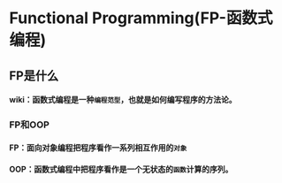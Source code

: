 # **Functional Programming(FP-函数式编程)**
## FP是什么
#### wiki：函数式编程是一种`编程范型`，也就是如何编写程序的方法论。
### FP和OOP
#### FP：面向对象编程把程序看作一系列相互作用的`对象`
#### OOP：函数式编程中把程序看作是一个无状态的`函数`计算的序列。
